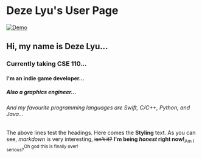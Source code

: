 # Deze Lyu's User Page
[![Demo](https://github.com/KelinLyu/KGLEngine/blob/main/KGLEngine/Resources/GitHub%20Images/Demo.png)](#)
## Hi, my name is Deze Lyu...
### Currently taking CSE 110...
#### I'm an indie game developer...
##### Also a graphics engineer...
###### And my favourite programming languages are Swift, C/C++, Python, and Java...
The above lines test the headings. Here comes the **Styling** text. As you can see, *markdown* is very interesting, ~~isn't it?~~ **I'm being _honest_ right now!**<sub>Am I serious?</sub><sup>Oh god this is finally over!</sup>
